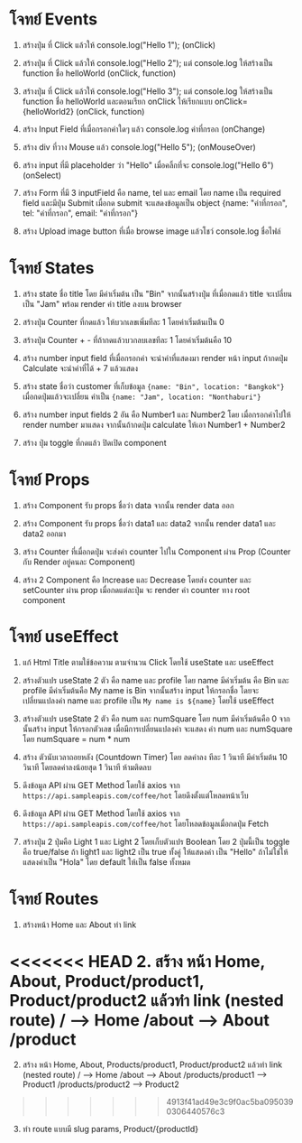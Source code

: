 # โจทย์ Events

1. สร้างปุ่ม ที่ Click แล้วให้ console.log("Hello 1"); (onClick)

2. สร้างปุ่ม ที่ Click แล้วให้ console.log("Hello 2");
แต่ console.log ให้สร้างเป็น function ชื่อ helloWorld (onClick, function)

3. สร้างปุ่ม ที่ Click แล้วให้ console.log("Hello 3"); แต่ console.log ให้สร้างเป็น function ชื่อ helloWorld และตอนเรียก onClick ให้เรียกแบบ onClick={helloWorld2} (onClick, function)

4. สร้าง Input Field ที่เมื่อกรอกค่าใดๆ แล้ว console.log ค่าที่กรอก (onChange)

5. สร้าง div ที่วาง Mouse แล้ว console.log("Hello 5"); (onMouseOver)

6. สร้าง input ที่มี placeholder ว่า "Hello" เมื่อคลิ้กที่จะ console.log("Hello 6") (onSelect)

7. สร้าง Form ที่มี 3 inputField คือ name, tel และ email โดย name เป็น required field และมีปุ่ม Submit เมื่อกด submit จะแสดงข้อมูลเป็น object {name: "ค่าที่กรอก", tel: "ค่าที่กรอก", email: "ค่าที่กรอก"}

8. สร้าง Upload image button ที่เมื่อ browse image แล้วโชว์ console.log ชื่อไฟล์

# โจทย์ States

1. สร้าง state ชื่อ title โดย มีค่าเริ่มต้น เป็น "Bin" จากนั้นสร้างปุ่ม ที่เมื่อกดแล้ว title จะเปลี่ยนเป็น "Jam" พร้อม render ค่า title ลงบน browser

2. สร้างปุ่ม Counter ที่กดแล้ว ให้บวกเลขเพิ่มทีละ 1 โดยค่าเริ่มต้นเป็น 0

3. สร้างปุ่ม Counter + - ที่ถ้ากดแล้วบวกลบเลขทีละ 1 โดยค่าเริ่มต้นคือ 10

4. สร้าง number input field ที่เมื่อกรอกค่า จะนำค่าที่แสดงมา render หน้า input ถ้ากดปุ่ม Calculate จะนำค่าที่ได้ + 7 แล้วแสดง

5. สร้าง state ชื่อว่า customer ที่เก็บข้อมูล `{name: "Bin", location: "Bangkok"}` เมื่อกดปุ่มแล้วจะเปลี่ยน ค่าเป็น `{name: "Jam", location: "Nonthaburi"}`

6. สร้าง number input fields 2 อัน คือ Number1 และ Number2 โดย เมื่อกรอกค่าไปให้ render number มาแสดง จากนั้นถ้ากดปุ่ม calculate ให้เอา Number1 + Number2

7. สร้าง ปุ่ม toggle ที่กดแล้ว ปิดเปิด component

# โจทย์ Props

1. สร้าง Component รับ props ชื่อว่า data จากนั้น render data ออก

2. สร้าง Component รับ props ชื่อว่า data1 และ data2 จากนั้น render data1 และ data2 ออกมา

3. สร้าง Counter ที่เมื่อกดปุ่ม จะส่งค่า counter ไปใน Component ผ่าน Prop (Counter กับ Render อยู่คนละ Component)

4. สร้าง 2 Component คือ Increase และ Decrease โดยส่ง counter และ setCounter ผ่าน prop เมื่อกดแต่ละปุ่ม จะ render ค่า counter ทาง root component

# โจทย์ useEffect

1. แก้ Html Title ตามใช้ข้อความ ตามจำนวน Click โดยใช้ useState และ useEffect

2. สร้างตัวแปร useState 2 ตัว คือ name และ profile โดย name มีค่าเริ่มต้น คือ Bin และ profile มีค่าเริ่มต้นคือ My name is Bin จากนั้นสร้าง input ให้กรอกชื่อ โดยจะเปลี่ยนแปลงค่า name และ profile เป็น `My name is ${name}` โดยใช้ useEffect

3. สร้างตัวแปร useState 2 ตัว คือ num และ numSquare โดย num มีค่าเริ่มต้นคือ 0 จากนั้นสร้าง input ให้กรอกตัวเลข เมื่อมีการเปลี่ยนแปลงค่า จะแสดง ค่า num และ numSquare โดย numSquare = num * num

4. สร้าง ตัวนับเวลาถอยหลัง (Countdown Timer) โดย ลดค่าลง ทีละ 1 วินาที มีค่าเริ่มต้น 10 วินาที โดยลดค่าลงน้อยสุด 1 วินาที ห้ามติดลบ

5. ดึงข้อมูล API ผ่าน GET Method โดยใช้ axios จาก `https://api.sampleapis.com/coffee/hot` โดยดึงตั้งแต่โหลดหน้าเว็บ

6. ดึงข้อมูล API ผ่าน GET Method โดยใช้ axios จาก `https://api.sampleapis.com/coffee/hot` โดยโหลดข้อมูลเมื่อกดปุ่ม Fetch

7. สร้างปุ่ม 2 ปุ่มคือ Light 1 และ Light 2 โดยเก็บตัวแปร Boolean โดย 2 ปุ่มนี้เป็น toggle คือ true/false ถ้า light1 และ light2 เป็น true ทั้งคู่ ให้แสดงค่า เป็น "Hello" ถ้าไม่ใช่ให้แสดงค่าเป็น "Hola" โดย default ให้เป็น false ทั้งหมด

# โจทย์ Routes

1. สร้างหน้า Home และ About ทำ link

<<<<<<< HEAD
2. สร้าง หน้า Home, About, Product/product1, Product/product2 แล้วทำ link (nested route)
/ --> Home
/about --> About
/product
=======
2. สร้าง หน้า Home, About, Products/product1, Product/product2 แล้วทำ link (nested route)
/ --> Home
/about --> About
/products/product1 --> Product1
/products/product2 --> Product2
>>>>>>> 4913f41ad49e3c9f0ac5ba0950390306440576c3

3. ทำ route แบบมี slug params, Product/{productId}